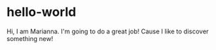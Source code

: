 # hello-world

Hi, I am Marianna. I'm going to do a great job! Cause I like to discover something new! 
